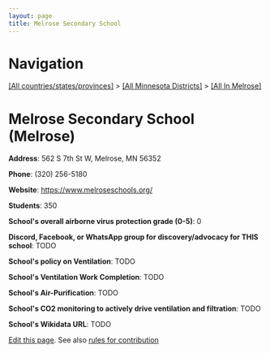 ```yaml
---
layout: page
title: Melrose Secondary School
---
```

# Navigation

[[All countries/states/provinces]](../../..) > [[All Minnesota Districts]](../..) > [[All In Melrose]](..)

# Melrose Secondary School (Melrose)

**Address**: 562 S 7th St W, Melrose, MN 56352

**Phone**: (320) 256-5180

**Website**: <https://www.melroseschools.org/>

**Students**: 350

**School's overall airborne virus protection grade (0-5)**: 0

**Discord, Facebook, or WhatsApp group for discovery/advocacy for THIS school**: TODO

**School's policy on Ventilation**: TODO

**School's Ventilation Work Completion**: TODO

**School's Air-Purification**: TODO

**School's CO2 monitoring to actively drive ventilation and filtration**: TODO

**School's Wikidata URL**: TODO


[Edit this page](https://github.com/ventilate-schools/MN/edit/main/./Melrose/Melrose_Secondary_School.md). See also [rules for contribution](../../../contribution-rules/)